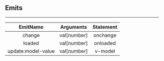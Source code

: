 ## Emits

---         
| EmitName | Arguments | Statement |
|:---:|:---:|:---:|
| change | val[number] | onchange |
| loaded | val[number] | onloaded |
| update:model-value | val[number] | v-model |
